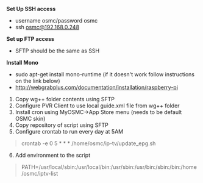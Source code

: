 **Set Up SSH access**
- username osmc/password osmc
- ssh osmc@192.168.0.248

**Set up FTP access**
- SFTP should be the same as SSH

**Install Mono**
- sudo apt-get install mono-runtime (if it doesn't work follow instructions on the link below)
- http://webgrabplus.com/documentation/installation/raspberry-pi

1. Copy wg++ folder contents using SFTP
2. Configure PVR Client to use local guide.xml file from wg++ folder
3. Install cron using MyOSMC->App Store menu (needs to be default OSMC skin)
4. Copy repository of script using SFTP
5. Configure crontab to run every day at 5AM
>crontab -e
>0 5 * * * /home/osmc/ip-tv/update_epg.sh
6. Add environment to the script
>PATH=/usr/local/sbin:/usr/local/bin:/usr/sbin:/usr/bin:/sbin:/bin:/home/osmc/iptv-list
